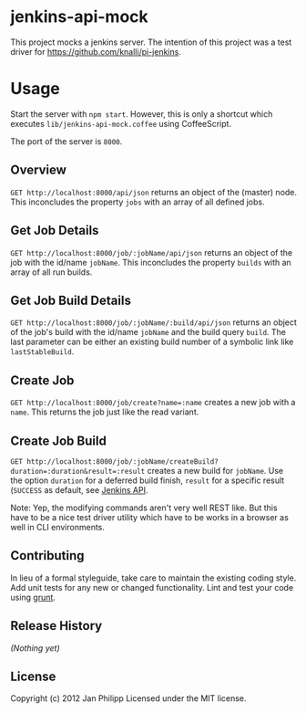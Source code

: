 # jenkins-api-mock

This project mocks a jenkins server. The intention of this project was a test driver for https://github.com/knalli/pi-jenkins.

# Usage
Start the server with `npm start`. However, this is only a shortcut which executes `lib/jenkins-api-mock.coffee` using CoffeeScript.

The port of the server is `8000`.

## Overview
`GET http://localhost:8000/api/json` returns an object of the (master) node. This inconcludes the property `jobs` with an array of all defined jobs.

## Get Job Details
`GET http://localhost:8000/job/:jobName/api/json` returns an object of the job with the id/name `jobName`. This inconcludes the property `builds` with an array of all run builds.

## Get Job Build Details
`GET http://localhost:8000/job/:jobName/:build/api/json` returns an object of the job's build with the id/name `jobName` and the build query `build`. The last parameter can be either an existing build number of a symbolic link like `lastStableBuild`.

## Create Job
`GET http://localhost:8000/job/create?name=:name` creates a new job with a `name`. This returns the job just like the read variant.

## Create Job Build
`GET http://localhost:8000/job/:jobName/createBuild?duration=:duration&result=:result` creates a new build for `jobName`. Use the option `duration` for a deferred build finish, `result` for a specific result (`SUCCESS` as default, see [Jenkins API](http://javadoc.jenkins-ci.org/hudson/model/Result.html).

Note: Yep, the modifying commands aren't very well REST like. But this have to be a nice test driver utility which have to be works in a browser as well in CLI environments.

## Contributing
In lieu of a formal styleguide, take care to maintain the existing coding style. Add unit tests for any new or changed functionality. Lint and test your code using [grunt](https://github.com/gruntjs/grunt).

## Release History
_(Nothing yet)_

## License
Copyright (c) 2012 Jan Philipp
Licensed under the MIT license.
